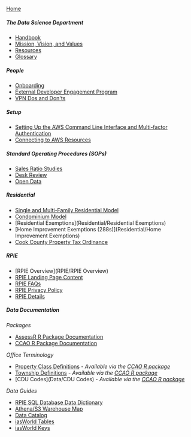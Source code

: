 [Home](Home)

##### The Data Science Department

 * [Handbook](Handbook/Handbook)
 * [Mission, Vision, and Values](Handbook/Mission-Vision-Values)
 * [Resources](Handbook/Resources)
 * [Glossary](Handbook/Glossary)

##### People

 * [Onboarding](People/Onboarding)
 * [External Developer Engagement Program](People/Contributing)
 * [VPN Dos and Don'ts](People/VPN)

##### Setup

 * [Setting Up the AWS Command Line Interface and Multi\-factor Authentication](Setup/Setting-Up-the-AWS-Command-Line-Interface-and-Multi-factor-Authentication)
 * [Connecting to AWS Resources](Setup/Connecting-to-AWS-Resources)

##### Standard Operating Procedures (SOPs)

 * [Sales Ratio Studies](SOPs/Sales-Ratio-Studies)
 * [Desk Review](SOPs/Desk-Review)
 * [Open Data](SOPs/Open-Data)

##### Residential

 * [Single and Multi-Family Residential Model](https://gitlab.com/ccao-data-science---modeling/models/ccao_res_avm)
 * [Condominium Model](https://gitlab.com/ccao-data-science---modeling/models/ccao_condo_avm)
 * [Residential Exemptions](Residential/Residential Exemptions)
 * [Home Improvement Exemptions (288s)](Residential/Home Improvement Exemptions)
 * [Cook County Property Tax Ordinance](https://library.municode.com/il/cook_county/codes/code_of_ordinances?nodeId=PTIGEOR_CH74TA_ARTIIREPRTA)

##### RPIE

 * [RPIE Overview](RPIE/RPIE Overview)
 * [RPIE Landing Page Content](RPIE/Overview)
 * [RPIE FAQs](RPIE/FAQs)
 * [RPIE Privacy Policy](RPIE/Privacy-Policy)
 * [RPIE Details](RPIE/What-To-Expect)

##### Data Documentation

*Packages*

 * [AssessR R Package Documentation](https://ccao-data-science---modeling.gitlab.io/packages/assessr/reference/)
 * [CCAO R Package Documentation](https://ccao-data-science---modeling.gitlab.io/packages/ccao/reference/)

*Office Terminology*

 * [Property Class Definitions](Data/class-definitions.pdf) - *Available via the [CCAO R package](https://gitlab.com/ccao-data-science---modeling/packages/ccao)*
 * [Township Definitions](Data/Townships) - *Available via the [CCAO R package](https://gitlab.com/ccao-data-science---modeling/packages/ccao)*
 * [CDU Codes](Data/CDU Codes) - *Available via the [CCAO R package](https://gitlab.com/ccao-data-science---modeling/packages/ccao)*

*Data Guides*

 * [RPIE SQL Database Data Dictionary](RPIE/rpie-data-dictionary.xlsx)
 * [Athena/S3 Warehouse Map](Data/warehouse_athena_map.xlsx)
* [Data Catalog](Data/data_catalog.xlsx)
 * [iasWorld Tables](Data/iasworld_tables.xlsx)
 * [iasWorld Keys](Data/Primary_Foreign_Keys_for_iasW_DB_-_in_use_as_of_6.14.21.xlsx)

